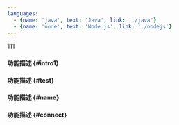 ```yaml
---
languages:
  - {name: 'java', text: 'Java', link: './java'}
  - {name: 'node', text: 'Node.js', link: './nodejs'}
---
```

111
#### 功能描述 {#intro1} 

#### 功能描述 {#test} 

#### 功能描述 {#name} 

#### 功能描述 {#connect} 
